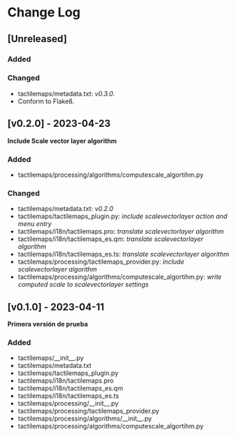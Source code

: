 # Change Log

## [Unreleased]

### Added

### Changed

- tactilemaps/metadata.txt: *v0.3.0*.
- Conform to Flake8.

## [v0.2.0] - 2023-04-23

**Include Scale vector layer algorithm**

### Added

- tactilemaps/processing/algorithms/computescale_algortihm.py

### Changed

- tactilemaps/metadata.txt: *v0.2.0*
- tactilemaps/tactilemaps_plugin.py: *include scalevectorlayer action and menu entry*
- tactilemaps/i18n/tactilemaps.pro: *translate scalevectorlayer algorithm*
- tactilemaps/i18n/tactilemaps_es.qm: *translate scalevectorlayer algorithm*
- tactilemaps/i18n/tactilemaps_es.ts: *translate scalevectorlayer algorithm*
- tactilemaps/processing/tactilemaps_provider.py: *include scalevectorlayer algorithm*
- tactilemaps/processing/algorithms/computescale_algortihm.py: *write computed scale to scalevectorlayer settings*

## [v0.1.0] - 2023-04-11

**Primera versión de prueba**

### Added

- tactilemaps/\_\_init__.py
- tactilemaps/metadata.txt
- tactilemaps/tactilemaps_plugin.py
- tactilemaps/i18n/tactilemaps.pro
- tactilemaps/i18n/tactilemaps_es.qm
- tactilemaps/i18n/tactilemaps_es.ts
- tactilemaps/processing/\_\_init__.py
- tactilemaps/processing/tactilemaps_provider.py
- tactilemaps/processing/algorithms/\_\_init__.py
- tactilemaps/processing/algorithms/computescale_algortihm.py
